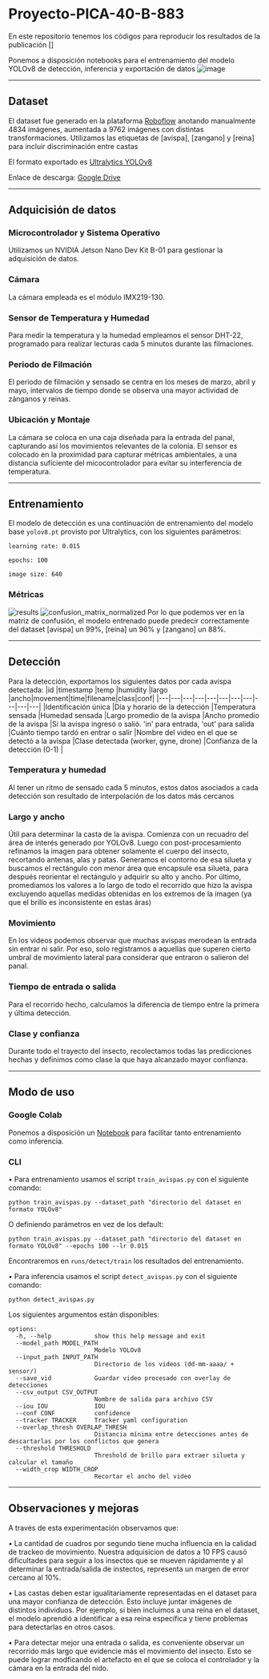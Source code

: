 # Proyecto-PICA-40-B-883
En este repositorio tenemos los códigos para reproducir los resultados de la publicación []

Ponemos a disposición notebooks para el entrenamiento del modelo YOLOv8 de detección, inferencia y exportación de datos
![image](https://github.com/marianbasti/Proyecto-PICA-40-B-883/assets/31198560/3e58b471-1fa7-4b2b-aa4b-a551c87173e0)

---
## Dataset
El dataset fue generado en la plataforma [Roboflow](https://roboflow.com/) anotando manualmente 4834 imágenes, aumentada a 9762 imágenes con distintas transformaciones. Utilizamos las etiquetas de [avispa], [zangano] y [reina] para incluir discriminación entre castas

El formato exportado es [Ultralytics YOLOv8](https://docs.ultralytics.com/datasets/detect/)

Enlace de descarga: [Google Drive](https://drive.google.com/file/d/1skVPS8g-JSSWca0zt_500vZNW5f3vPn8/view?usp=sharing)

---
## Adquicisión de datos
### Microcontrolador y Sistema Operativo
Utilizamos un NVIDIA Jetson Nano Dev Kit B-01 para gestionar la adquisición de datos.

### Cámara
La cámara empleada es el módulo IMX219-130.

### Sensor de Temperatura y Humedad
Para medir la temperatura y la humedad empleamos el sensor DHT-22, programado para realizar lecturas cada 5 minutos durante las filmaciones.

### Periodo de Filmación
El periodo de filmación y sensado se centra en los meses de marzo, abril y mayo, intervalos de tiempo donde se observa una mayor actividad de zánganos y reinas.

### Ubicación y Montaje
La cámara se coloca en una caja diseñada para la entrada del panal, capturando así los movimientos relevantes de la colonia. El sensor es colocado en la proximidad para capturar métricas ambientales, a una distancia suficiente del micocontrolador para evitar su interferencia de temperatura.

---
## Entrenamiento
El modelo de detección es una continuación de entrenamiento del modelo base ```yolov8.pt``` provisto por Ultralytics, con los siguientes parámetros:

```learning rate: 0.015```

```epochs: 100```

```image size: 640```

### Métricas
![results](https://github.com/marianbasti/Proyecto-PICA-40-B-883/assets/31198560/8722e928-d0f9-4ffd-b778-be478eda8701)
![confusion_matrix_normalized](https://github.com/marianbasti/Proyecto-PICA-40-B-883/assets/31198560/9941f7ff-def9-4e1f-8b6e-f7184c7bfd3a)
Por lo que podemos ver en la matriz de confusión, el modelo entrenado puede predecir correctamente del dataset [avispa] un 99%, [reina] un 96% y [zangano] un 88%.


---
## Detección
Para la detección, exportamos los siguientes datos por cada avispa detectada:
|id   |timestamp   |temp   |humidity   |largo   |ancho|movement|time|filename|class|conf|
|---|---|---|---|---|---|---|---|---|---|---|
|Identificación única   |Día y horario de la detección   |Temperatura sensada   |Humedad sensada  |Largo promedio de la avispa  |Ancho promedio de la avispa  |Si la avispa ingresó o salió. 'in' para entrada, 'out' para salida   |Cuánto tiempo tardó en entrar o salir   |Nombre del video en el que se detectó a la avispa   |Clase detectada (worker, gyne, drone)  |Confianza de la detección (0-1)  |

### Temperatura y humedad
Al tener un ritmo de sensado cada 5 minutos, estos datos asociados a cada detección son resultado de interpolación de los datos más cercanos

### Largo y ancho
Útil para determinar la casta de la avispa.
Comienza con un recuadro del área de interés generado por YOLOv8. Luego con post-procesamiento refinamos la imagen para obtener solamente el cuerpo del insecto, recortando antenas, alas y patas. Generamos el contorno de esa silueta y buscamos el rectángulo con menor área que encapsule esa silueta, para después reorientar el rectángulo y adquirir su alto y ancho. Por último, promediamos los valores a lo largo de todo el recorrido que hizo la avispa excluyendo aquellas medidas obtenidas en los extremos de la imagen (ya que el brillo es inconsistente en estas áras)

### Movimiento
En los videos podemos observar que muchas avispas merodean la entrada sin entrar ni salir. Por eso, solo registramos a aquellas que superen cierto umbral de movimiento lateral para considerar que entraron o salieron del panal.

### Tiempo de entrada o salida
Para el recorrido hecho, calculamos la diferencia de tiempo entre la primera y última detección.

### Clase y confianza
Durante todo el trayecto del insecto, recolectamos todas las predicciones hechas y definimos como clase la que haya alcanzado mayor confianza.

---
## Modo de uso
### Google Colab
Ponemos a disposición un [Notebook](https://colab.research.google.com/github/marianbasti/Proyecto-PICA-40-B-883/blob/main/Notebook_PICA_40_B_883.ipynb) para facilitar tanto entrenamiento como inferencia.

### CLI
• Para entrenamiento usamos el script ```train_avispas.py``` con el siguiente comando:

```
python train_avispas.py --dataset_path "directorio del dataset en formato YOLOv8"
```

O definiendo parámetros en vez de los default:

```
python train_avispas.py --dataset_path "directorio del dataset en formato YOLOv8" --epochs 100 --lr 0.015
 ```

Encontraremos en ```runs/detect/train``` los resultados del entrenamiento.


• Para inferencia usamos el script ```detect_avispas.py``` con el siguiente comando:

```
python detect_avispas.py
```

Los siguientes argumentos están disponibles:

```
options:
  -h, --help            show this help message and exit
  --model_path MODEL_PATH
                        Modelo YOLOv8
  --input_path INPUT_PATH
                        Directorio de los videos (dd-mm-aaaa/ + sensor/)
  --save_vid            Guardar video procesado con overlay de detecciones
  --csv_output CSV_OUTPUT
                        Nombre de salida para archivo CSV
  --iou IOU             IOU
  --conf CONF           confidence
  --tracker TRACKER     Tracker yaml configuration
  --overlap_thresh OVERLAP_THRESH
                        Distancia mínima entre detecciones antes de descartarlas por los conflictos que genera
  --threshold THRESHOLD
                        Threshold de brillo para extraer silueta y calcular el tamaño
  --width_crop WIDTH_CROP
                        Recortar el ancho del video
```

---
## Observaciones y mejoras
A través de esta experimentación observamos que:

• La cantidad de cuadros por segundo tiene mucha influencia en la calidad de trackeo de movimiento. Nuestra adquisicion de datos a 10 FPS causó dificultades para seguir a los insectos que se mueven rápidamente y al determinar la entrada/salida de instectos, representa un margen de error cercano al 10%.

• Las castas deben estar igualitariamente representadas en el dataset para una mayor confianza de detección. Esto incluye juntar imágenes de distintos individuos. Por ejemplo, si bien incluimos a una reina en el dataset, el modelo aprendió a identificar a esa reina específica y tiene problemas para detectarlas en otros casos.

• Para detectar mejor una entrada o salida, es conveniente observar un recorrido más largo que evidencie más el movimiento del insecto. Esto se puede lograr modficando el artefacto en el que se coloca el controlador y la cámara en la entrada del nido.
